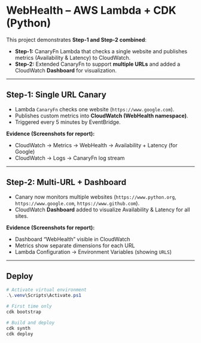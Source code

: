 # WebHealth – AWS Lambda + CDK (Python)

This project demonstrates **Step-1 and Step-2 combined**:  

- **Step-1:** CanaryFn Lambda that checks a single website and publishes metrics (Availability & Latency) to CloudWatch.  
- **Step-2:** Extended CanaryFn to support **multiple URLs** and added a CloudWatch **Dashboard** for visualization.  

---

##  Step-1: Single URL Canary
- Lambda `CanaryFn` checks one website (`https://www.google.com`).  
- Publishes custom metrics into **CloudWatch (WebHealth namespace)**.  
- Triggered every 5 minutes by EventBridge.  

**Evidence (Screenshots for report):**  
- CloudWatch → Metrics → WebHealth → Availability + Latency (for Google)  
- CloudWatch → Logs → CanaryFn log stream  

---

##  Step-2: Multi-URL + Dashboard
- Canary now monitors multiple websites (`https://www.python.org`, `https://www.google.com`, `https://www.github.com`).  
- CloudWatch **Dashboard** added to visualize Availability & Latency for all sites.  

**Evidence (Screenshots for report):**  
- Dashboard “WebHealth” visible in CloudWatch  
- Metrics show separate dimensions for each URL  
- Lambda Configuration → Environment Variables (showing `URLS`)  

---

## Deploy
```powershell
# Activate virtual environment
.\.venv\Scripts\Activate.ps1

# First time only
cdk bootstrap

# Build and deploy
cdk synth
cdk deploy

